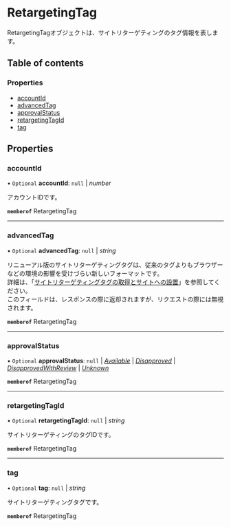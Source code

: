 # RetargetingTag


<div lang=\"ja\">RetargetingTagオブジェクトは、サイトリターゲティングのタグ情報を表します。</div> 

## Table of contents

### Properties

- [accountId](retargetingtag.md#accountid)
- [advancedTag](retargetingtag.md#advancedtag)
- [approvalStatus](retargetingtag.md#approvalstatus)
- [retargetingTagId](retargetingtag.md#retargetingtagid)
- [tag](retargetingtag.md#tag)

## Properties

### accountId

• `Optional` **accountId**: ``null`` \| *number*

<div lang=\"ja\">アカウントIDです。</div> 

**`memberof`** RetargetingTag

___

### advancedTag

• `Optional` **advancedTag**: ``null`` \| *string*

<div lang=\"ja\"> リニューアル版のサイトリターゲティングタグは、従来のタグよりもブラウザーなどの環境の影響を受けづらい新しいフォーマットです。<br> 詳細は、「<a href=\"https://ads-help.yahoo.co.jp/yahooads/ydn/articledetail?lan=ja&aid=1397\">サイトリターゲティングタグの取得とサイトへの設置</a>」を参照してください。<br> このフィールドは、レスポンスの際に返却されますが、リクエストの際には無視されます。 </div> 

**`memberof`** RetargetingTag

___

### approvalStatus

• `Optional` **approvalStatus**: ``null`` \| [*Available*](./enums/retargetingtagserviceapprovalstatus.md#available) \| [*Disapproved*](./enums/retargetingtagserviceapprovalstatus.md#disapproved) \| [*DisapprovedWithReview*](./enums/retargetingtagserviceapprovalstatus.md#disapprovedwithreview) \| [*Unknown*](./enums/retargetingtagserviceapprovalstatus.md#unknown)

**`memberof`** RetargetingTag

___

### retargetingTagId

• `Optional` **retargetingTagId**: ``null`` \| *string*

<div lang=\"ja\">サイトリターゲティングのタグIDです。</div> 

**`memberof`** RetargetingTag

___

### tag

• `Optional` **tag**: ``null`` \| *string*

<div lang=\"ja\">サイトリターゲティングタグです。</div> 

**`memberof`** RetargetingTag
